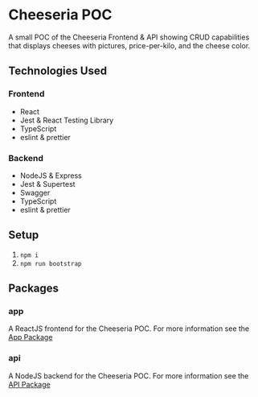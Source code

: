 # Cheeseria POC

A small POC of the Cheeseria Frontend & API showing CRUD capabilities that displays cheeses with pictures, price-per-kilo, and the cheese color.

## Technologies Used

### Frontend

- React
- Jest & React Testing Library
- TypeScript
- eslint & prettier

### Backend

- NodeJS & Express
- Jest & Supertest
- Swagger
- TypeScript
- eslint & prettier

## Setup

1. `npm i`
2. `npm run bootstrap`

## Packages

### app

A ReactJS frontend for the Cheeseria POC. For more information see the [App Package](/packages/app)

### api

A NodeJS backend for the Cheeseria POC. For more information see the [API Package](/packages/api)
